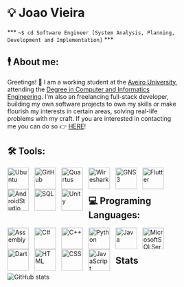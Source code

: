 <div style="background-image: url('https://raw.githubusercontent.com/JoaoPNVieira/Universidade-de-Aveiro/main/img/wallpaper.jpg'); background-size: cover; background-repeat: no-repeat; padding: 50px;">

# 💡 Joao Vieira  
*** `~$ cd Software Engineer [System Analysis, Planning, Development and Implementation]` ***


## 🕴️ About me:
Greetings! 🖖
I am a working student at the [Aveiro University](https://www.ua.pt/), attending the [Degree in Computer and Informatics Engineering](https://www.ua.pt/pt/curso/486). 
I'm also an freelancing full-stack developer, building my own software projects to own my skills or make flourish my interests in certain areas, solving real-life problems with my craft. 
If you are interested in contacting me you can do so 👉 [HERE](https://www.joaovieira.engineer/)!

## 🛠️ Tools:
<img align="left" alt="Ubuntu" width="50px" style="padding-right:10px;" src="https://cdn.jsdelivr.net/gh/devicons/devicon/icons/ubuntu/ubuntu-plain.svg" />
<img align="left" alt="GitHub" width="50px" style="padding-right:10px;" src="https://e7.pngegg.com/pngimages/914/758/png-clipart-computer-icons-logo-github-github-logo-logo-computer-program-thumbnail.png" />
<img align="left" alt="Quartus" width="50px" style="padding-right:10px;" src="https://image.pngaaa.com/836/4783836-middle.png" />
<img align="left" alt="Wireshark" width="50px" style="padding-right:10px;" src="https://upload.wikimedia.org/wikipedia/commons/d/df/Wireshark_icon.svg" />
<img align="left" alt="GNS3" width="50px" style="padding-right:10px;" src="https://upload.wikimedia.org/wikipedia/commons/8/8f/GNS3_logo.png" />
<img align="left" alt="Flutter" width="50px" style="padding-right:10px;" src="https://cdn.jsdelivr.net/gh/devicons/devicon/icons/flutter/flutter-original.svg" />
<img align="left" alt="AndroidStudio" width="50px" style="padding-right:10px;" src="https://cdn.jsdelivr.net/gh/devicons/devicon/icons/androidstudio/androidstudio-original.svg" />
<img align="left" alt="SQL" width="50px" style="padding-right:10px;" src="https://w7.pngwing.com/pngs/278/609/png-transparent-microsoft-sql-server-sql-server-management-studio-windows-server-2008-database-performance-angle-symmetry-shoe.png" />
<img align="left" alt="Unity" width="50px" style="padding-right:10px;" src="https://w7.pngwing.com/pngs/270/765/png-transparent-unity-logo-illustration-unity-game-engine-logo-video-game-corelle-brands-angle-text-c-thumbnail.png" />

<br/>
<br/>

## 💻 Programing Languages:
<img align="left" alt="Assembly" width="50px" style="padding-right:10px;" src="https://i.pinimg.com/originals/8c/b1/8c/8cb18c72082d13eb581cf6d452e8e266.png" />
<img align="left" alt="C#" width="50px" style="padding-right:10px;" src="https://cdn.jsdelivr.net/gh/devicons/devicon/icons/csharp/csharp-original.svg" />
<img align="left" alt="C++" width="50px" style="padding-right:10px;" src="https://cdn.jsdelivr.net/gh/devicons/devicon/icons/cplusplus/cplusplus-original.svg" />
<img align="left" alt="Python" width="50px" style="padding-right:10px;" src="https://cdn.jsdelivr.net/gh/devicons/devicon/icons/python/python-original.svg" />
<img align="left" alt="Java" width="50px" style="padding-right:10px;" src="https://cdn.jsdelivr.net/gh/devicons/devicon/icons/java/java-original.svg" />
<img align="left" alt="MicrosoftSQLServer" width="50px" style="padding-right:10px;" src="https://db.cs.uni-tuebingen.de/teaching/ws2223/sql-is-a-programming-language/logo.svg" />
<img align="left" alt="Dart" width="50px" style="padding-right:10px;" src="https://upload.wikimedia.org/wikipedia/commons/7/7e/Dart-logo.png" />
<img align="left" alt="HTML" width="50px" style="padding-right:10px;" src="https://cdn.jsdelivr.net/gh/devicons/devicon/icons/html5/html5-original-wordmark.svg" />
<img align="left" alt="CSS" width="50px" style="padding-right:10px;" src="https://cdn.jsdelivr.net/gh/devicons/devicon/icons/css3/css3-original-wordmark.svg" />
<img align="left" alt="JavaScript" width="50px" style="padding-right:10px;" src="https://cdn.jsdelivr.net/gh/devicons/devicon/icons/javascript/javascript-original.svg" />

<br/>
<br/>

##  Stats

![GitHub stats](https://github-readme-stats.vercel.app/api?username=JoaoPNVieira&show_icons=true&theme=gruvbox)

</div>
